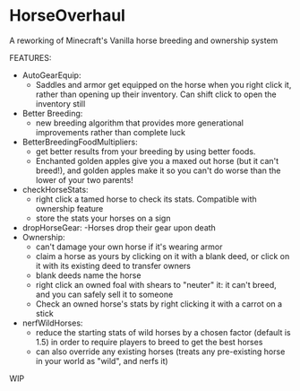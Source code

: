 # HorseOverhaul
A reworking of Minecraft's Vanilla horse breeding and ownership system

FEATURES:
 * AutoGearEquip:
   * Saddles and armor get equipped on the horse when you right click it, rather than opening up their inventory. Can shift click to open the inventory still
 * Better Breeding:
   * new breeding algorithm that provides more generational improvements rather than complete luck
 * BetterBreedingFoodMultipliers:
   * get better results from your breeding by using better foods. 
   * Enchanted golden apples give you a maxed out horse (but it can't breed!), and golden apples make it so you can't do worse than the lower of your two parents!
 * checkHorseStats:
   * right click a tamed horse to check its stats. Compatible with ownership feature
   * store the stats your horses on a sign
 * dropHorseGear:
   -Horses drop their gear upon death
 * Ownership:
   * can't damage your own horse if it's wearing armor
   * claim a horse as yours by clicking on it with a blank deed, or click on it with its existing deed to transfer owners
   * blank deeds name the horse
   * right click an owned foal with shears to "neuter" it: it can't breed, and you can safely sell it to someone
   * Check an owned horse's stats by right clicking it with a carrot on a stick
 * nerfWildHorses:
   * reduce the starting stats of wild horses by a chosen factor (default is 1.5) in order to require players to breed to get the best horses
   * can also override any existing horses (treats any pre-existing horse in your world as "wild", and nerfs it)

WIP
